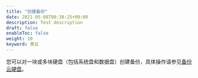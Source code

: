 ```yaml
---
title: "创建备份"
date: 2021-05-08T00:38:25+09:00
description: Test description
draft: false
enableToc: false
weight: 10
keyword: 青云
---
```


您可以对一块或多块硬盘（包括系统盘和数据盘）创建备份，具体操作请参见[备份云硬盘](/storage/disk/manual/create_snapshot/)。

